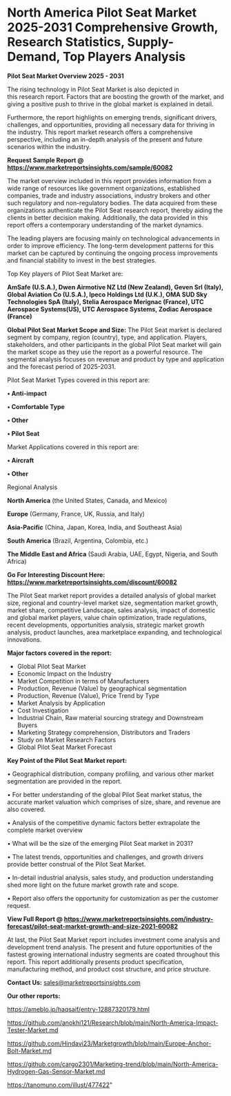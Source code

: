 # North America Pilot Seat Market 2025-2031 Comprehensive Growth, Research Statistics, Supply-Demand,  Top Players Analysis

<Strong> Pilot Seat Market Overview 2025 - 2031</strong>

The rising technology in Pilot Seat Market is also depicted in this research report. Factors that are boosting the growth of the market, and giving a positive push to thrive in the global market is explained in detail.

Furthermore, the report highlights on emerging trends, significant drivers, challenges, and opportunities, providing all necessary data for thriving in the industry. This report market research offers a comprehensive perspective, including an in-depth analysis of the present and future scenarios within the industry.

<strong>Request Sample Report @ <a href=https://www.marketreportsinsights.com/sample/60082>https://www.marketreportsinsights.com/sample/60082</a></strong>

The market overview included in this report provides information from a wide range of resources like government organizations, established companies, trade and industry associations, industry brokers and other such regulatory and non-regulatory bodies. The data acquired from these organizations authenticate the Pilot Seat research report, thereby aiding the clients in better decision making. Additionally, the data provided in this report offers a contemporary understanding of the market dynamics.

The leading players are focusing mainly on technological advancements in order to improve efficiency. The long-term development patterns for this market can be captured by continuing the ongoing process improvements and financial stability to invest in the best strategies.

Top Key players of Pilot Seat Market are:

<strong>AmSafe (U.S.A.), Dwen Airmotive NZ Ltd (New Zealand), Geven Srl (Italy), Global Aviation Co (U.S.A.), Ipeco Holdings Ltd (U.K.), OMA SUD Sky Technologies SpA (Italy), Stelia Aerospace Merignac (France), UTC Aerospace Systems(US), UTC Aerospace Systems, Zodiac Aerospace (France)</strong>

<strong><b>Global Pilot Seat Market Scope and Size:</b></strong>
The Pilot Seat market is declared segment by company, region (country), type, and application. Players, stakeholders, and other participants in the global Pilot Seat market will gain the market scope as they use the report as a powerful resource. The segmental analysis focuses on revenue and product by type and application and the forecast period of 2025-2031.

Pilot Seat Market Types covered in this report are:

<strong>• Anti-impact

• Comfortable Type

• Other

• Pilot Seat</strong>

Market Applications covered in this report are:

<strong>• Aircraft

• Other</strong> 

Regional Analysis

<strong>North America</strong> (the United States, Canada, and Mexico)

<strong>Europe</strong> (Germany, France, UK, Russia, and Italy)

<strong>Asia-Pacific</strong> (China, Japan, Korea, India, and Southeast Asia)

<strong>South America</strong> (Brazil, Argentina, Colombia, etc.)

<strong>The Middle East and Africa</strong> (Saudi Arabia, UAE, Egypt, Nigeria, and South Africa)

<strong>Go For Interesting Discount Here: <a href=https://www.marketreportsinsights.com/discount/60082>https://www.marketreportsinsights.com/discount/60082</a></strong>

The Pilot Seat market report provides a detailed analysis of global market size, regional and country-level market size, segmentation market growth, market share, competitive Landscape, sales analysis, impact of domestic and global market players, value chain optimization, trade regulations, recent developments, opportunities analysis, strategic market growth analysis, product launches, area marketplace expanding, and technological innovations.

<strong><b>Major factors covered in the report:</b></strong>
<ul>
  <li>Global Pilot Seat Market </li>
  <li>Economic Impact on the Industry</li>
  <li>Market Competition in terms of Manufacturers</li>
  <li>Production, Revenue (Value) by geographical segmentation</li>
  <li>Production, Revenue (Value), Price Trend by Type</li>
  <li>Market Analysis by Application</li>
  <li>Cost Investigation</li>
  <li>Industrial Chain, Raw material sourcing strategy and Downstream Buyers</li>
  <li>Marketing Strategy comprehension, Distributors and Traders</li>
  <li>Study on Market Research Factors</li>
  <li>Global Pilot Seat Market Forecast</li>
</ul>

<strong><b>Key Point of the Pilot Seat Market report:</b></strong>

• Geographical distribution, company profiling, and various other market segmentation are provided in the report.

• For better understanding of the global Pilot Seat market status, the accurate market valuation which comprises of size, share, and revenue are also covered.

• Analysis of the competitive dynamic factors better extrapolate the complete market overview

• What will be the size of the emerging Pilot Seat market in 2031?

• The latest trends, opportunities and challenges, and growth drivers provide better construal of the Pilot Seat Market.

• In-detail industrial analysis, sales study, and production understanding shed more light on the future market growth rate and scope.

• Report also offers the opportunity for customization as per the customer request.

<strong><b>View Full Report @ <a href=https://www.marketreportsinsights.com/industry-forecast/pilot-seat-market-growth-and-size-2021-60082>https://www.marketreportsinsights.com/industry-forecast/pilot-seat-market-growth-and-size-2021-60082</a></b></strong>


At last, the Pilot Seat Market report includes investment come analysis and development trend analysis. The present and future opportunities of the fastest growing international industry segments are coated throughout this report. This report additionally presents product specification, manufacturing method, and product cost structure, and price structure.

<strong>Contact Us:</strong>
sales@marketreportsinsights.com

<strong>Our other reports:</strong>

<a href=https://ameblo.jp/haqsaif/entry-12887320179.html>https://ameblo.jp/haqsaif/entry-12887320179.html</a>

<a href=https://github.com/anokhi121/Research/blob/main/North-America-Impact-Tester-Market.md>https://github.com/anokhi121/Research/blob/main/North-America-Impact-Tester-Market.md</a>

<a href=https://github.com/Hindavi23/Marketgrowth/blob/main/Europe-Anchor-Bolt-Market.md>https://github.com/Hindavi23/Marketgrowth/blob/main/Europe-Anchor-Bolt-Market.md</a>

<a href=https://github.com/cargo2301/Marketing-trend/blob/main/North-America-Hydrogen-Gas-Sensor-Market.md>https://github.com/cargo2301/Marketing-trend/blob/main/North-America-Hydrogen-Gas-Sensor-Market.md</a>

<a href=https://tanomuno.com/illust/477422>https://tanomuno.com/illust/477422</a>"

